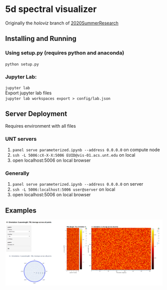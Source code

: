 # 5d spectral visualizer
Originally the _holoviz_ branch of [2020SummerResearch](https://github.com/UNTNeogiLab/2020SummerResearch)
## Installing and Running 
### Using setup.py (requires python and anaconda)
`python setup.py`
### Jupyter Lab:
`jupyter lab`     
Export jupyter lab files  
`jupyter lab workspaces export > config/lab.json`  
## Server Deployment
Requires environment with all files
### UNT servers  
1. `panel serve parameterized.ipynb --address 0.0.0.0` on compute node   
1. `ssh -L 5006:cX-X-X:5006 EUID@vis-01.acs.unt.edu` on local   
1. open localhost:5006 on local browser
### Generally 
1. `panel serve parameterized.ipynb --address 0.0.0.0` on server  
1. `ssh -L 5006:localhost:5006 user@server` on local  
1. open localhost:5006 on local browser
## Examples
![example](examples/Parameterized.png)


